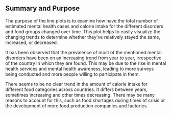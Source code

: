 
## Summary and Purpose

The purpose of the line plots is to examine how have the total number of estimated mental health cases and calorie intake for the different disorders and food groups changed over time. This plot helps to easily visualize the changing trends to determine whether they've relatively stayed the same, increased, or decreased. <br /> 

It has been observed that the prevalence of most of the mentioned mental disorders have been on an increasing trend from year to year, irrespective of the country in which they are found. This may be due to the rise in mental health services and mental health awareness, leading to more surveys being conducted and more people willing to participate in them. <br />

There seems to be no clear trend in the amount of calorie intake for different food categories across countries. It differs between years, sometimes increasing and other times decreasing. There may be many reasons to account for this, such as food shortages during times of crisis or the development of more food production companies and factories.


